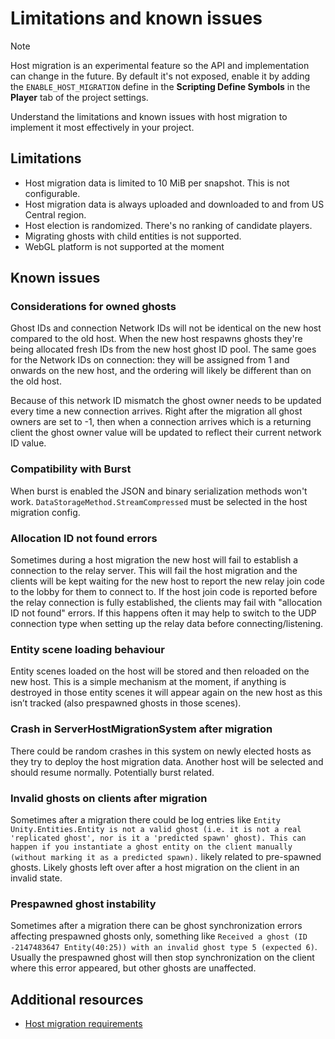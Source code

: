 # Limitations and known issues

> [!NOTE]
> Host migration is an experimental feature so the API and implementation can change in the future. By default it's not exposed, enable it by adding the `ENABLE_HOST_MIGRATION` define in the __Scripting Define Symbols__ in the __Player__ tab of the project settings.

Understand the limitations and known issues with host migration to implement it most effectively in your project.

## Limitations

* Host migration data is limited to 10 MiB per snapshot. This is not configurable.
* Host migration data is always uploaded and downloaded to and from US Central region.
* Host election is randomized. There's no ranking of candidate players.
* Migrating ghosts with child entities is not supported.
* WebGL platform is not supported at the moment

## Known issues

### Considerations for owned ghosts

Ghost IDs and connection Network IDs will not be identical on the new host compared to the old host. When the new host respawns ghosts they're being allocated fresh IDs from the new host ghost ID pool. The same goes for the Network IDs on connection: they will be assigned from 1 and onwards on the new host, and the ordering will likely be different than on the old host.

Because of this network ID mismatch the ghost owner needs to be updated every time a new connection arrives. Right after the migration all ghost owners are set to -1, then when a connection arrives which is a returning client the ghost owner value will be updated to reflect their current network ID value.

### Compatibility with Burst

When burst is enabled the JSON and binary serialization methods won't work. `DataStorageMethod.StreamCompressed` must be selected in the host migration config.

### Allocation ID not found errors

Sometimes during a host migration the new host will fail to establish a connection to the relay server. This will fail the host migration and the clients will be kept waiting for the new host to report the new relay join code to the lobby for them to connect to. If the host join code is reported before the relay connection is fully established, the clients may fail with "allocation ID not found" errors. If this happens often it may help to switch to the UDP connection type when setting up the relay data before connecting/listening.

### Entity scene loading behaviour

Entity scenes loaded on the host will be stored and then reloaded on the new host. This is a simple mechanism at the moment, if anything is destroyed in those entity scenes it will appear again on the new host as this isn’t tracked (also prespawned ghosts in those scenes).

### Crash in ServerHostMigrationSystem after migration

There could be random crashes in this system on newly elected hosts as they try to deploy the host migration data. Another host will be selected and should resume normally. Potentially burst related.

### Invalid ghosts on clients after migration

Sometimes after a migration there could be log entries like `Entity Unity.Entities.Entity is not a valid ghost (i.e. it is not a real 'replicated ghost', nor is it a 'predicted spawn' ghost). This can happen if you instantiate a ghost entity on the client manually (without marking it as a predicted spawn).` likely related to pre-spawned ghosts. Likely ghosts left over after a host migration on the client in an invalid state.

### Prespawned ghost instability

Sometimes after a migration there can be ghost synchronization errors affecting prespawned ghosts only, something like `Received a ghost (ID -2147483647 Entity(40:25)) with an invalid ghost type 5 (expected 6)`. Usually the prespawned ghost will then stop synchronization on the client where this error appeared, but other ghosts are unaffected.

## Additional resources

* [Host migration requirements](host-migration-requirements.md)
